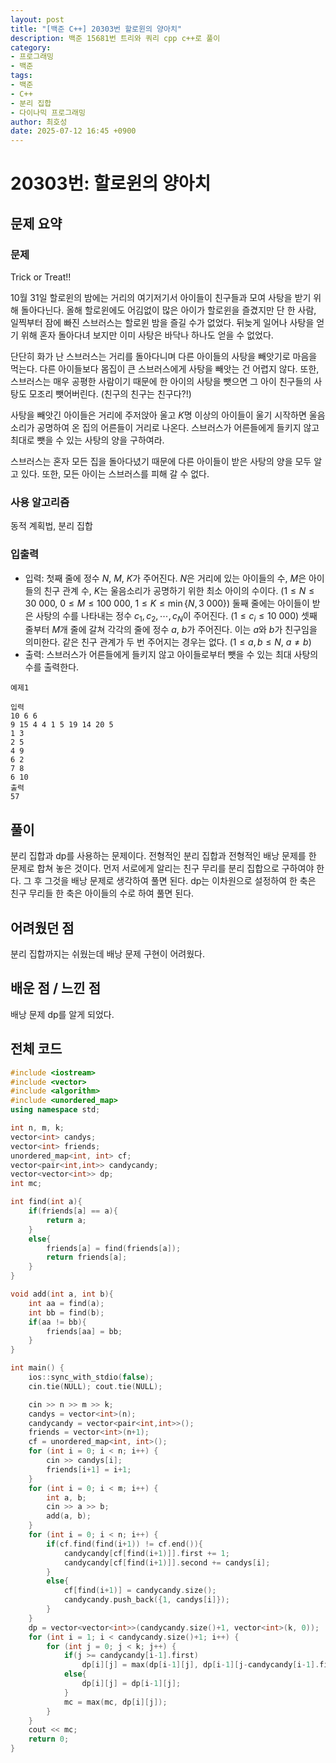 ```yaml
---
layout: post
title: "[백준 C++] 20303번 할로윈의 양아치"
description: 백준 15681번 트리와 쿼리 cpp c++로 풀이
category:
- 프로그래밍
- 백준
tags:
- 백준
- C++
- 분리 집합
- 다이나믹 프로그래밍
author: 최호성
date: 2025-07-12 16:45 +0900
---
```

# 20303번: 할로윈의 양아치

## 문제 요약

### 문제

Trick or Treat!!

10월 31일 할로윈의 밤에는 거리의 여기저기서 아이들이 친구들과 모여 사탕을 받기 위해 돌아다닌다. 올해 할로윈에도 어김없이 많은 아이가 할로윈을 즐겼지만 단 한 사람, 일찍부터 잠에 빠진 스브러스는 할로윈 밤을 즐길 수가 없었다. 뒤늦게 일어나 사탕을 얻기 위해 혼자 돌아다녀 보지만 이미 사탕은 바닥나 하나도 얻을 수 없었다.

단단히 화가 난 스브러스는 거리를 돌아다니며 다른 아이들의 사탕을 빼앗기로 마음을 먹는다. 다른 아이들보다 몸집이 큰 스브러스에게 사탕을 빼앗는 건 어렵지 않다. 또한, 스브러스는 매우 공평한 사람이기 때문에 한 아이의 사탕을 뺏으면 그 아이 친구들의 사탕도 모조리 뺏어버린다. (친구의 친구는 친구다?!)

사탕을 빼앗긴 아이들은 거리에 주저앉아 울고
$K$명 이상의 아이들이 울기 시작하면 울음소리가 공명하여 온 집의 어른들이 거리로 나온다. 스브러스가 어른들에게 들키지 않고 최대로 뺏을 수 있는 사탕의 양을 구하여라.

스브러스는 혼자 모든 집을 돌아다녔기 때문에 다른 아이들이 받은 사탕의 양을 모두 알고 있다. 또한, 모든 아이는 스브러스를 피해 갈 수 없다.

### 사용 알고리즘

동적 계획법, 분리 집합

### 입출력

- 입력: 첫째 줄에 정수 $N$, $M$, $K$가 주어진다. $N$은 거리에 있는 아이들의 수, $M$은 아이들의 친구 관계 수, $K$는 울음소리가 공명하기 위한 최소 아이의 수이다. ($1 \leq N \leq 30\ 000$, $0 \leq M \leq 100\ 000$, $1 \leq K \leq \min\left\{N, 3\ 000\right\}$)
  둘째 줄에는 아이들이 받은 사탕의 수를 나타내는 정수 $c_1, c_2, \cdots, c_N$이 주어진다. ($1 \leq c_i \leq 10\ 000$)
  셋째 줄부터 $M$개 줄에 갈쳐 각각의 줄에 정수 $a$, $b$가 주어진다. 이는 $a$와 $b$가 친구임을 의미한다. 같은 친구 관계가 두 번 주어지는 경우는 없다. ($1 \leq a, b \leq N$, $a \neq b$)
- 출력: 스브러스가 어른들에게 들키지 않고 아이들로부터 뺏을 수 있는 최대 사탕의 수를 출력한다.

```
예제1

입력
10 6 6
9 15 4 4 1 5 19 14 20 5
1 3
2 5
4 9
6 2
7 8
6 10
출력
57
```

## 풀이

분리 집합과 dp를 사용하는 문제이다. 전형적인 분리 집합과 전형적인 배낭 문제를 한 문제로 합쳐 놓은 것이다. 먼저 서로에게 알리는 친구 무리를 분리 집합으로 구하여야 한다. 그 후 그것을 배낭 문제로 생각하여 풀면 된다. dp는 이차원으로 설정하여 한 축은 친구 무리들 한 축은 아이들의 수로 하여 풀면 된다.

## 어려웠던 점

분리 집합까지는 쉬웠는데 배낭 문제 구현이 어려웠다.

## 배운 점 / 느낀 점

배낭 문제 dp를 알게 되었다.

## 전체 코드

```cpp
#include <iostream>
#include <vector>
#include <algorithm>
#include <unordered_map>
using namespace std;

int n, m, k;
vector<int> candys;
vector<int> friends;
unordered_map<int, int> cf;
vector<pair<int,int>> candycandy;
vector<vector<int>> dp;
int mc;

int find(int a){
    if(friends[a] == a){
        return a;
    }
    else{
        friends[a] = find(friends[a]);
        return friends[a];
    }
}

void add(int a, int b){
    int aa = find(a);
    int bb = find(b);
    if(aa != bb){
        friends[aa] = bb;
    }
}

int main() {
    ios::sync_with_stdio(false);
    cin.tie(NULL); cout.tie(NULL);

    cin >> n >> m >> k;
    candys = vector<int>(n);
    candycandy = vector<pair<int,int>>();
    friends = vector<int>(n+1);
    cf = unordered_map<int, int>();
    for (int i = 0; i < n; i++) {
        cin >> candys[i];
        friends[i+1] = i+1;
    }
    for (int i = 0; i < m; i++) {
        int a, b;
        cin >> a >> b;
        add(a, b);
    }
    for (int i = 0; i < n; i++) {
        if(cf.find(find(i+1)) != cf.end()){
            candycandy[cf[find(i+1)]].first += 1;
            candycandy[cf[find(i+1)]].second += candys[i];
        }
        else{
            cf[find(i+1)] = candycandy.size();
            candycandy.push_back({1, candys[i]});
        }
    }
    dp = vector<vector<int>>(candycandy.size()+1, vector<int>(k, 0));
    for (int i = 1; i < candycandy.size()+1; i++) {
        for (int j = 0; j < k; j++) {
            if(j >= candycandy[i-1].first)
                dp[i][j] = max(dp[i-1][j], dp[i-1][j-candycandy[i-1].first]+candycandy[i-1].second);
            else{
                dp[i][j] = dp[i-1][j];
            }
            mc = max(mc, dp[i][j]);
        }
    }
    cout << mc;
    return 0;
}
```
